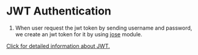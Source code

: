# JWT Authentication

1. When user request the jwt token by sending username and password, we create an jwt token for it by using [jose](https://www.npmjs.com/package/jose) module.

[Click for detailed information about JWT.](https://jwt.io/introduction)
